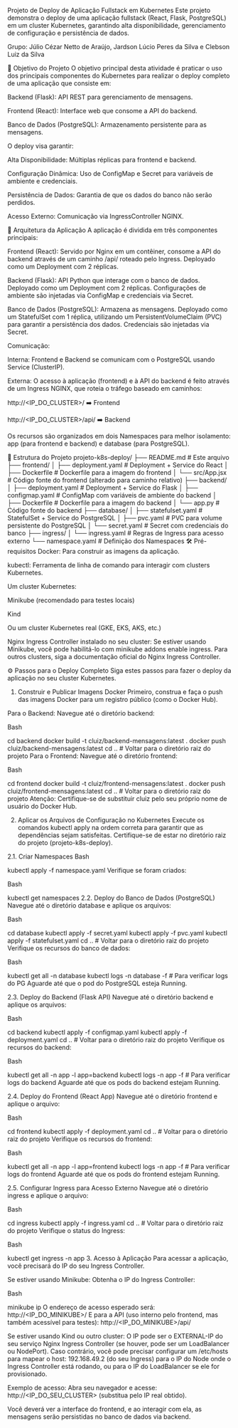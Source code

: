 Projeto de Deploy de Aplicação Fullstack em Kubernetes
Este projeto demonstra o deploy de uma aplicação fullstack (React, Flask, PostgreSQL) em um cluster Kubernetes, garantindo alta disponibilidade, gerenciamento de configuração e persistência de dados.


Grupo: Júlio Cézar Netto de Araújo, Jardson Lúcio Peres da Silva e Clebson Luiz da Silva

🎯 Objetivo do Projeto
O objetivo principal desta atividade é praticar o uso dos principais componentes do Kubernetes para realizar o deploy completo de uma aplicação que consiste em:

Backend (Flask): API REST para gerenciamento de mensagens.

Frontend (React): Interface web que consome a API do backend.

Banco de Dados (PostgreSQL): Armazenamento persistente para as mensagens.

O deploy visa garantir:

Alta Disponibilidade: Múltiplas réplicas para frontend e backend.

Configuração Dinâmica: Uso de ConfigMap e Secret para variáveis de ambiente e credenciais.

Persistência de Dados: Garantia de que os dados do banco não serão perdidos.

Acesso Externo: Comunicação via IngressController NGINX.

🚀 Arquitetura da Aplicação
A aplicação é dividida em três componentes principais:

Frontend (React): Servido por Nginx em um contêiner, consome a API do backend através de um caminho /api/ roteado pelo Ingress. Deployado como um Deployment com 2 réplicas.

Backend (Flask): API Python que interage com o banco de dados. Deployado como um Deployment com 2 réplicas. Configurações de ambiente são injetadas via ConfigMap e credenciais via Secret.

Banco de Dados (PostgreSQL): Armazena as mensagens. Deployado como um StatefulSet com 1 réplica, utilizando um PersistentVolumeClaim (PVC) para garantir a persistência dos dados. Credenciais são injetadas via Secret.

Comunicação:

Interna: Frontend e Backend se comunicam com o PostgreSQL usando Service (ClusterIP).

Externa: O acesso à aplicação (frontend) e à API do backend é feito através de um Ingress NGINX, que roteia o tráfego baseado em caminhos:

http://<IP_DO_CLUSTER>/ ➡️ Frontend

http://<IP_DO_CLUSTER>/api/ ➡️ Backend

Os recursos são organizados em dois Namespaces para melhor isolamento: app (para frontend e backend) e database (para PostgreSQL).

📁 Estrutura do Projeto
projeto-k8s-deploy/
├── README.md                          # Este arquivo
├── frontend/
│   ├── deployment.yaml                # Deployment + Service do React
│   ├── Dockerfile                     # Dockerfile para a imagem do frontend
│   └── src/App.jsx                    # Código fonte do frontend (alterado para caminho relativo)
├── backend/
│   ├── deployment.yaml                # Deployment + Service do Flask
│   ├── configmap.yaml                 # ConfigMap com variáveis de ambiente do backend
│   ├── Dockerfile                     # Dockerfile para a imagem do backend
│   └── app.py                         # Código fonte do backend
├── database/
│   ├── statefulset.yaml               # StatefulSet + Service do PostgreSQL
│   ├── pvc.yaml                       # PVC para volume persistente do PostgreSQL
│   └── secret.yaml                    # Secret com credenciais do banco
├── ingress/
│   └── ingress.yaml                   # Regras de Ingress para acesso externo
└── namespace.yaml                     # Definição dos Namespaces
🛠️ Pré-requisitos
Docker: Para construir as imagens da aplicação.

kubectl: Ferramenta de linha de comando para interagir com clusters Kubernetes.

Um cluster Kubernetes:

Minikube (recomendado para testes locais)

Kind

Ou um cluster Kubernetes real (GKE, EKS, AKS, etc.)

Nginx Ingress Controller instalado no seu cluster: Se estiver usando Minikube, você pode habilitá-lo com minikube addons enable ingress. Para outros clusters, siga a documentação oficial do Nginx Ingress Controller.

⚙️ Passos para o Deploy Completo
Siga estes passos para fazer o deploy da aplicação no seu cluster Kubernetes.

1. Construir e Publicar Imagens Docker
Primeiro, construa e faça o push das imagens Docker para um registro público (como o Docker Hub).

Para o Backend:
Navegue até o diretório backend:

Bash

cd backend
docker build -t cluiz/backend-mensagens:latest .
docker push cluiz/backend-mensagens:latest
cd .. # Voltar para o diretório raiz do projeto
Para o Frontend:
Navegue até o diretório frontend:

Bash

cd frontend
docker build -t cluiz/frontend-mensagens:latest .
docker push cluiz/frontend-mensagens:latest
cd .. # Voltar para o diretório raiz do projeto
Atenção: Certifique-se de substituir cluiz pelo seu próprio nome de usuário do Docker Hub.

2. Aplicar os Arquivos de Configuração no Kubernetes
Execute os comandos kubectl apply na ordem correta para garantir que as dependências sejam satisfeitas. Certifique-se de estar no diretório raiz do projeto (projeto-k8s-deploy).

2.1. Criar Namespaces
Bash

kubectl apply -f namespace.yaml
Verifique se foram criados:

Bash

kubectl get namespaces
2.2. Deploy do Banco de Dados (PostgreSQL)
Navegue até o diretório database e aplique os arquivos:

Bash

cd database
kubectl apply -f secret.yaml
kubectl apply -f pvc.yaml
kubectl apply -f statefulset.yaml
cd .. # Voltar para o diretório raiz do projeto
Verifique os recursos do banco de dados:

Bash

kubectl get all -n database
kubectl logs -n database -f <nome-do-pod-postgres> # Para verificar logs do PG
Aguarde até que o pod do PostgreSQL esteja Running.

2.3. Deploy do Backend (Flask API)
Navegue até o diretório backend e aplique os arquivos:

Bash

cd backend
kubectl apply -f configmap.yaml
kubectl apply -f deployment.yaml
cd .. # Voltar para o diretório raiz do projeto
Verifique os recursos do backend:

Bash

kubectl get all -n app -l app=backend
kubectl logs -n app -f <nome-do-pod-backend> # Para verificar logs do backend
Aguarde até que os pods do backend estejam Running.

2.4. Deploy do Frontend (React App)
Navegue até o diretório frontend e aplique o arquivo:

Bash

cd frontend
kubectl apply -f deployment.yaml
cd .. # Voltar para o diretório raiz do projeto
Verifique os recursos do frontend:

Bash

kubectl get all -n app -l app=frontend
kubectl logs -n app -f <nome-do-pod-frontend> # Para verificar logs do frontend
Aguarde até que os pods do frontend estejam Running.

2.5. Configurar Ingress para Acesso Externo
Navegue até o diretório ingress e aplique o arquivo:

Bash

cd ingress
kubectl apply -f ingress.yaml
cd .. # Voltar para o diretório raiz do projeto
Verifique o status do Ingress:

Bash

kubectl get ingress -n app
3. Acesso à Aplicação
Para acessar a aplicação, você precisará do IP do seu Ingress Controller.

Se estiver usando Minikube:
Obtenha o IP do Ingress Controller:

Bash

minikube ip
O endereço de acesso esperado será: http://<IP_DO_MINIKUBE>/
E para a API (uso interno pelo frontend, mas também acessível para testes): http://<IP_DO_MINIKUBE>/api/

Se estiver usando Kind ou outro cluster:
O IP pode ser o EXTERNAL-IP do seu serviço Nginx Ingress Controller (se houver, pode ser um LoadBalancer ou NodePort). Caso contrário, você pode precisar configurar um /etc/hosts para mapear o host: 192.168.49.2 (do seu Ingress) para o IP do Node onde o Ingress Controller está rodando, ou para o IP do LoadBalancer se ele for provisionado.

Exemplo de acesso:
Abra seu navegador e acesse: http://<IP_DO_SEU_CLUSTER> (substitua pelo IP real obtido).

Você deverá ver a interface do frontend, e ao interagir com ela, as mensagens serão persistidas no banco de dados via backend.
